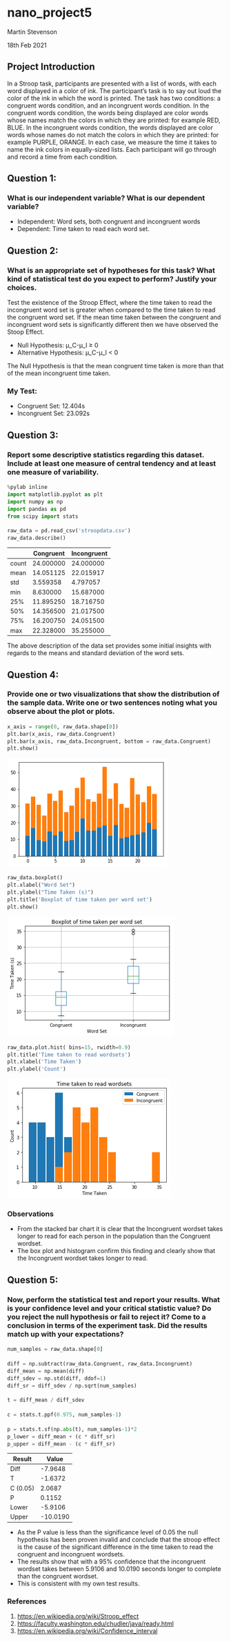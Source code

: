 # nano_project5
Martin Stevenson

18th Feb 2021

## Project Introduction
In a Stroop task, participants are presented with a list of words, with each word displayed in a color of ink. The participant’s task is to say out loud the color of the ink in which the word is printed. The task has two conditions: a congruent words condition, and an incongruent words condition. In the congruent words condition, the words being displayed are color words whose names match the colors in which they are printed: for example RED, BLUE. In the incongruent words condition, the words displayed are color words whose names do not match the colors in which they are printed: for example PURPLE, ORANGE. In each case, we measure the time it takes to name the ink colors in equally-sized lists. Each participant will go through and record a time from each condition.

## Question 1:
### What is our independent variable? What is our dependent variable?
* Independent: Word sets, both congruent and incongruent words
* Dependent: Time taken to read each word set.

## Question 2:
### What is an appropriate set of hypotheses for this task? What kind of statistical test do you expect to perform? Justify your choices.

Test the existence of the Stroop Effect, where the time taken to read the incongruent word set is greater when compared to the time taken to read the congruent word set. If the mean time taken between the congruent and incongruent word sets is significantly different then we have observed the Stoop Effect. 
* Null Hypothesis: μ_C-μ_I ≥ 0
* Alternative Hypothesis: μ_C-μ_I < 0

The Null Hypothesis is that the mean congruent time taken is more than that of the mean incongruent time taken.

### My Test:
* Congruent Set: 12.404s
* Incongruent Set: 23.092s

## Question 3:
### Report some descriptive statistics regarding this dataset. Include at least one measure of central tendency and at least one measure of variability.

```python
%pylab inline
import matplotlib.pyplot as plt
import numpy as np
import pandas as pd
from scipy import stats

raw_data = pd.read_csv('stroopdata.csv')
raw_data.describe()
```

|      | Congruent  | Incongruent|
|------|------------|------------|
|count | 24.000000  | 24.000000  |
|mean  | 14.051125  | 22.015917  |
|std   | 3.559358   | 4.797057   |
|min   | 8.630000   | 15.687000  |
|25%   | 11.895250  | 18.716750  |
|50%   | 14.356500  | 21.017500  |
|75%   | 16.200750  | 24.051500  |
|max   | 22.328000  | 35.255000  |

The above description of the data set provides some initial insights with regards to the means and standard deviation of the word sets.

## Question 4:
### Provide one or two visualizations that show the distribution of the sample data. Write one or two sentences noting what you observe about the plot or plots.

```python
x_axis = range(0, raw_data.shape[0])
plt.bar(x_axis, raw_data.Congruent)
plt.bar(x_axis, raw_data.Incongruent, bottom = raw_data.Congruent)
plt.show()
```

![plot](https://github.com/mstevenson5/nano_project5/blob/main/stacked_bar.png) 

```python
raw_data.boxplot()
plt.xlabel("Word Set")
plt.ylabel("Time Taken (s)")
plt.title('Boxplot of time taken per word set')
plt.show()
```

![plot](https://github.com/mstevenson5/nano_project5/blob/main/box_plot.png)

```python
raw_data.plot.hist( bins=15, rwidth=0.9)
plt.title('Time taken to read wordsets')
plt.xlabel('Time Taken')
plt.ylabel('Count')
```

![plot](https://github.com/mstevenson5/nano_project5/blob/main/hist.png)

### Observations
* From the stacked bar chart it is clear that the Incongruent wordset takes longer to read for each person in the population than the Congruent wordset.
* The box plot and histogram confirm this finding and clearly show that the Incongruent wordset takes longer to read.

## Question 5:
### Now, perform the statistical test and report your results. What is your confidence level and your critical statistic value? Do you reject the null hypothesis or fail to reject it? Come to a conclusion in terms of the experiment task. Did the results match up with your expectations?

```python
num_samples = raw_data.shape[0]

diff = np.subtract(raw_data.Congruent, raw_data.Incongruent)
diff_mean = np.mean(diff)
diff_sdev = np.std(diff, ddof=1)
diff_sr = diff_sdev / np.sqrt(num_samples)

t = diff_mean / diff_sdev

c = stats.t.ppf(0.975, num_samples-1)

p = stats.t.sf(np.abs(t), num_samples-1)*2
p_lower = diff_mean + (c * diff_sr)
p_upper = diff_mean - (c * diff_sr)
```

| Result   | Value      |
|----------|------------|
| Diff     | -7.9648    |
| T        | -1.6372    |
| C (0.05) | 2.0687     |
| P        | 0.1152     |
| Lower    | -5.9106    | 
| Upper    | -10.0190   |

* As the P value is less than the significance level of 0.05 the null hypothesis has been proven invalid and conclude that the stroop effect is the cause of the significant difference in the time taken to read the congruent and incongruent wordsets.
* The results show that with a 95% confidence that the incongruent wordset takes between 5.9106 and 10.0190 seconds longer to complete than the congruent wordset.
* This is consistent with my own test results.

### References
1. https://en.wikipedia.org/wiki/Stroop_effect
2. https://faculty.washington.edu/chudler/java/ready.html
3. https://en.wikipedia.org/wiki/Confidence_interval
